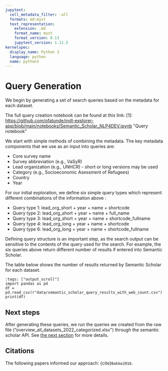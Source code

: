 ```yaml
---
jupytext:
  cell_metadata_filter: -all
  formats: md:myst
  text_representation:
    extension: .md
    format_name: myst
    format_version: 0.13
    jupytext_version: 1.11.5
kernelspec:
  display_name: Python 3
  language: python
  name: python3
---
```


# Query Generation
We begin by generating a set of search queries based on the metadata for each dataset.

The full query creation notebook can be found at this link: 
[1]: https://github.com/ofatunde/mdl-explorer-app/blob/main/notebooks/Semantic_Scholar_NLP4DEV.ipynb "Query notebook"

We start with simple methods of combining the metadata. The key metadata components that we use as an input into queries are:
* Core survey name
* Survey abbreviation (e.g., VaSyR)
* Lead organization (e.g., UNHCR) - short or long versions may be used
* Category (e.g., Socioeconomic Asessment of Refugees)
* Country
* Year 

For our initial exploration, we define six simple query types which represent different combinations of the information above :

* Query type 1: lead_org_short + year + name + shortcode
* Query type 2: lead_org_short + year + name + full_name
* Query type 3: lead_org_short + year + name + shortcode_fullname
* Query type 4: lead_org_long + year + name + shortcode
* Query type 6: lead_org_long + year + name + shortcode_fullname

Defining query structure is an important step, as the search output can be sensitive to the contents of the query used for the search. For example, the six queries above return different number of results if entered into Semantic Scholar. 

The table below shows the number of results returned by Semantic Scholar for each dataset.
```{code-cell} ipython3
:tags: ["output_scroll"]
import pandas as pd
df = pd.read_csv(r"data/semantic_scholar_query_results_with_web_count.csv")
print(df)
```

## Next steps
After generating these queries, we run the queries we created from the raw file (“overview_all_datasets_2022_categorized.xlsx") through the semantic scholar API. See [the next section](methods/semantic-search.md) for more details.


## Citations

The following papers informed our approach: {cite}`Bakke2016`.


```{bibliography}
```